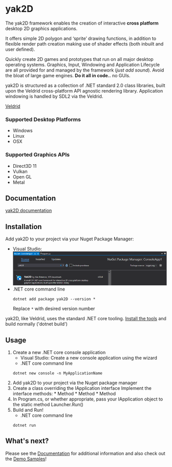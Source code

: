 # yak2D

The yak2D framework enables the creation of interactive **cross platform** desktop 2D graphics applications.

It offers simple 2D polygon and ‘sprite’ drawing functions, in addition to flexible render path creation making use of shader effects (both inbuilt and user defined).

Quickly create 2D games and prototypes that run on all major desktop operating systems. Graphics, Input, Windowing and Application Lifecycle are all provided for and managed by the framework (*just add sound*). Avoid the bloat of large game engines. **Do it all in code..** no GUIs.

yak2D is structured as a collection of .NET standard 2.0 class libraries, built upon the Veldrid cross-platform API agnostic rendering library. Application windowing is handled by SDL2 via the Veldrid.

[Veldrid](https://github.com/mellinoe/veldrid)

### Supported Desktop Platforms
* Windows 
* Linux 
* OSX 

### Supported Graphics APIs
* Direct3D 11 
* Vulkan 
* Open GL 
* Metal 

## Documentation

[yak2D documentation](https://alzpatz.github.io/yak2d-docs/)

## Installation 

Add yak2D to your project via your Nuget Package Manager:
* Visual Studio:
    ![Search via Visual Studio](.github/nuget_vs.png?raw=true)
* .NET core command line
    ```shell
    dotnet add package yak2D --version *
    ```
    Replace `*` with desired version number 

yak2D, like Veldrid, uses the standard .NET core tooling. [Install the tools](https://www.microsoft.com/net/download/core) and build normally ('dotnet build')

## Usage 

1. Create a new .NET core console application
    * Visual Studio:
    Create a new console application using the wizard
    * .NET core command line 
    ```shell
    dotnet new console -n MyApplicationName
    ```
2. Add yak2D to your project via the Nuget package manager
3. Create a class overriding the IApplication interface 
    Implement the interface methods:
        * Method
        * Method
        * Method
4. In Program.cs, or whether appropriate, pass your IApplication object to the static method Launcher.Run()
5. Build and Run!
    * .NET core command line
    ```shell
    dotnet run
    ```

## What's next?

Please see the [Documentation](https://alzpatz.github.io/yak2d-docs/) for additional information and also check out the [Demo Samples](https://github.com/AlzPatz/yak2d-samples)!
